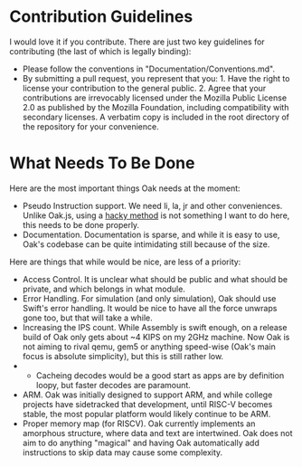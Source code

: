# Contribution Guidelines
I would love it if you contribute. There are just two key guidelines for contributing (the last of which is legally binding):

* Please follow the conventions in "Documentation/Conventions.md".
* By submitting a pull request, you represent that you: 1. Have the right to license your contribution to the general public. 2. Agree that your contributions are irrevocably licensed under the Mozilla Public License 2.0 as published by the Mozilla Foundation, including compatibility with secondary licenses. A verbatim copy is included in the root directory of the repository for your convenience.

# What Needs To Be Done
Here are the most important things Oak needs at the moment:
* Pseudo Instruction support. We need li, la, jr and other conveniences. Unlike Oak.js, using a [hacky method](https://github.com/Skyus/Oak.js/blob/master/Sources/RISCV.ts#L915) is not something I want to do here, this needs to be done properly.
* Documentation. Documentation is sparse, and while it is easy to use, Oak's codebase can be quite intimidating still because of the size.

Here are things that while would be nice, are less of a priority:
* Access Control. It is unclear what should be public and what should be private, and which belongs in what module.
* Error Handling. For simulation (and only simulation), Oak should use Swift's error handling. It would be nice to have all the force unwraps gone too, but that will take a while.
* Increasing the IPS count. While Assembly is swift enough, on a release build of Oak only gets about ~4 KIPS on my 2GHz machine. Now Oak is not aiming to rival qemu, gem5 or anything speed-wise (Oak's main focus is absolute simplicity), but this is still rather low.
* * Cacheing decodes would be a good start as apps are by definition loopy, but faster decodes are paramount.
* ARM. Oak was initially designed to support ARM, and while college projects have sidetracked that development, until RISC-V becomes stable, the most popular platform would likely continue to be ARM.
* Proper memory map (for RISCV). Oak currently implements an amorphous structure, where data and text are intertwined. Oak does not aim to do anything "magical" and having Oak automatically add instructions to skip data may cause some complexity.